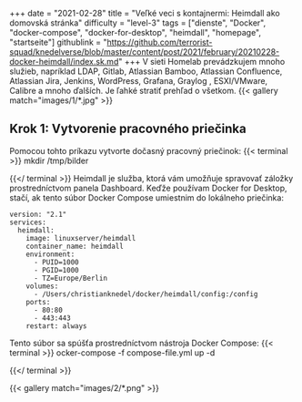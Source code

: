+++
date = "2021-02-28"
title = "Veľké veci s kontajnermi: Heimdall ako domovská stránka"
difficulty = "level-3"
tags = ["dienste", "Docker", "docker-compose", "docker-for-desktop", "heimdall", "homepage", "startseite"]
githublink = "https://github.com/terrorist-squad/knedelverse/blob/master/content/post/2021/february/20210228-docker-heimdall/index.sk.md"
+++
V sieti Homelab prevádzkujem mnoho služieb, napríklad LDAP, Gitlab, Atlassian Bamboo, Atlassian Confluence, Atlassian Jira, Jenkins, WordPress, Grafana, Graylog , ESXI/VMware, Calibre a mnoho ďalších. Je ľahké stratiť prehľad o všetkom.
{{< gallery match="images/1/*.jpg" >}}

## Krok 1: Vytvorenie pracovného priečinka
Pomocou tohto príkazu vytvorte dočasný pracovný priečinok:
{{< terminal >}}
mkdir /tmp/bilder

{{</ terminal >}}
Heimdall je služba, ktorá vám umožňuje spravovať záložky prostredníctvom panela Dashboard. Keďže používam Docker for Desktop, stačí, ak tento súbor Docker Compose umiestnim do lokálneho priečinka:
```
version: "2.1"
services:
  heimdall:
    image: linuxserver/heimdall
    container_name: heimdall
    environment:
      - PUID=1000
      - PGID=1000
      - TZ=Europe/Berlin
    volumes:
      - /Users/christianknedel/docker/heimdall/config:/config
    ports:
      - 80:80
      - 443:443
    restart: always

```
Tento súbor sa spúšťa prostredníctvom nástroja Docker Compose:
{{< terminal >}}
ocker-compose -f compose-file.yml up -d

{{</ terminal >}}

{{< gallery match="images/2/*.png" >}}
